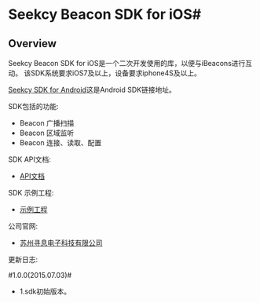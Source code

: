 # Seekcy Beacon SDK for iOS#

## Overview ##

Seekcy Beacon SDK for iOS是一个二次开发使用的库，以便与iBeacons进行互动。
该SDK系统要求iOS7及以上，设备要求iphone4S及以上。

[Seekcy SDK for Android](https://github.com/Seekcy/SeekcyBeacon_SDK_Android)这是Android SDK链接地址。

SDK包括的功能:

- Beacon 广播扫描
- Beacon 区域监听
- Beacon 连接、读取、配置

SDK API文档: 

 - [API文档](http://seekcy.github.io/SeekcyBeacon_SDK_IOS)

SDK 示例工程: 

- [示例工程](https://github.com/Seekcy/SeekcyBeacon_SDK_IOS/tree/master/SeekcyBeaconSDKDemo)

公司官网:

 - [苏州寻息电子科技有限公司](http://www.seekcy.com)
 
更新日志:

#1.0.0(2015.07.03)#
- 1.sdk初始版本。


 




